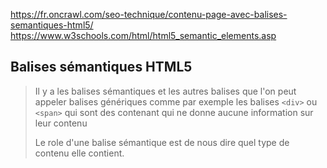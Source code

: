 https://fr.oncrawl.com/seo-technique/contenu-page-avec-balises-semantiques-html5/
https://www.w3schools.com/html/html5_semantic_elements.asp

Balises sémantiques HTML5
-
> Il y a les balises sémantiques et les autres balises que l'on peut appeler balises génériques
> comme par exemple les balises ``<div>`` ou ``<span>`` qui sont des contenant qui ne donne aucune information sur leur contenu
>
>Le role d'une balise sémantique est de nous dire quel type de contenu elle contient.